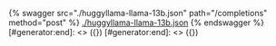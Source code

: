 [#generator:start]: <> ({ "template": "openapi" })
[#generator:start]: <> ({ "template": "openapi" })
{% swagger src="./huggyllama-llama-13b.json" path="/completions" method="post" %}
[./huggyllama-llama-13b.json](./huggyllama-llama-13b.json)
{% endswagger %}
[#generator:end]: <> ({})
[#generator:end]: <> ({})